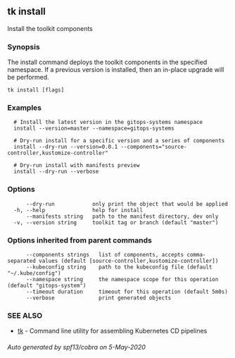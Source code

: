 ## tk install

Install the toolkit components

### Synopsis


The install command deploys the toolkit components in the specified namespace.
If a previous version is installed, then an in-place upgrade will be performed.

```
tk install [flags]
```

### Examples

```
  # Install the latest version in the gitops-systems namespace
  install --version=master --namespace=gitops-systems

  # Dry-run install for a specific version and a series of components
  install --dry-run --version=0.0.1 --components="source-controller,kustomize-controller"

  # Dry-run install with manifests preview 
  install --dry-run --verbose

```

### Options

```
      --dry-run            only print the object that would be applied
  -h, --help               help for install
      --manifests string   path to the manifest directory, dev only
  -v, --version string     toolkit tag or branch (default "master")
```

### Options inherited from parent commands

```
      --components strings   list of components, accepts comma-separated values (default [source-controller,kustomize-controller])
      --kubeconfig string    path to the kubeconfig file (default "~/.kube/config")
      --namespace string     the namespace scope for this operation (default "gitops-system")
      --timeout duration     timeout for this operation (default 5m0s)
      --verbose              print generated objects
```

### SEE ALSO

* [tk](tk.md)	 - Command line utility for assembling Kubernetes CD pipelines

###### Auto generated by spf13/cobra on 5-May-2020
